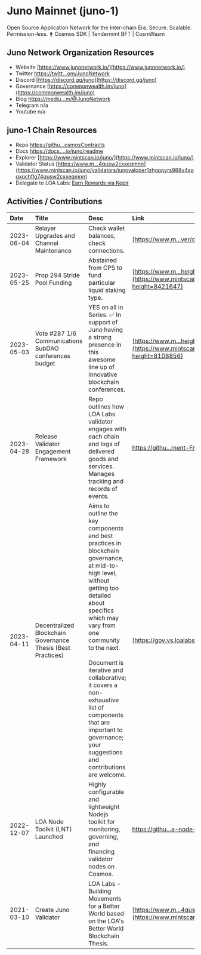 # Juno Mainnet (juno-1)

Open Source Application Network for the Inter-chain Era. Secure. Scalable. Permission-less. ⚵ Cosmos SDK | Tendermint BFT | CosmWasm 

## Juno Network Organization Resources

* Website [https://www.junonetwork.io/](https://www.junonetwork.io/)
* Twitter [https://twitt...om/JunoNetwork](https://twitter.com/JunoNetwork)
* Discord [https://discord.gg/juno](https://discord.gg/juno)
* Governance [https://commonwealth.im/juno](https://commonwealth.im/juno)
* Blog [https://mediu...m/@JunoNetwork](https://medium.com/@JunoNetwork)
* Telegram n/a
* Youtube n/a

## juno-1 Chain Resources

* Repo [https://githu...osmosContracts](https://github.com/CosmosContracts)
* Docs [https://docs....io/juno/readme](https://docs.junonetwork.io/juno/readme)
* Explorer [https://www.mintscan.io/juno/](https://www.mintscan.io/juno/)
* Validator Status [https://www.m...4qusw2cxxeqmnn](https://www.mintscan.io/juno/validators/junovaloper1zhgppyrs988x4spqxqchflg74qusw2cxxeqmnn)
* Delegate to LOA Labs: [Earn Rewards via Keplr](https://wallet.keplr.app/chains/juno?modal=validator&chain=juno-1&validator_address=junovaloper1zhgppyrs988x4spqxqchflg74qusw2cxxeqmnn&referral=true)

## Activities / Contributions
| Date | Title | Desc | Link | Type |
| :----------- | :------------ | :-------------------------------- | :---- | :---- |
| 2023-06-04 | Relayer Upgrades and Channel Maintenance | Check wallet balances, check connections. | [https://www.m...ver/channel-19](https://www.mintscan.io/regen/relayers/channel-63/quicksilver/channel-19) | INF-2, INF-1 |
| 2023-05-25 | Prop 294 Stride Pool Funding | Abstained from CPS to fund particular liquid staking type.  | [https://www.m...height=8421647](https://www.mintscan.io/juno/txs/ED1F17EBA5904F6699F217A97DC994793C7B6FBA0BD3A10367C028A29387C9CA?height=8421647) | GOV-6 |
| 2023-05-03 | Vote #287 1/6 Communications SubDAO conferences budget | YES on all in Series. ✅ In support of Juno having a strong presence in this awesome line up of innovative blockchain conferences.  | [https://www.m...height=8108856](https://www.mintscan.io/juno/txs/798C1F805B303AB0A8362914B4DA5619CDE0849965FCD3ED9073107F88CBF0A0?height=8108856) | GOV-7 |
| 2023-04-28 | Release Validator Engagement Framework | Repo outlines how LOA Labs validator engages with each chain and logs of delivered goods and services. Manages tracking and records of events.  | [https://githu...ment-Framework](https://github.com/LOA-Labs/Validator-Engagement-Framework) | PGs-12 |
| 2023-04-11 | Decentralized Blockchain Governance Thesis (Best Practices) | Aims to outline the key components and best practices in blockchain governance, at mid-to-high level, without getting too detailed about specifics which may vary from one community to the next.<br><br>Document is iterative and collaborative; it covers a non-exhaustive list of components that are important to governance; your suggestions and contributions are welcome. | [https://gov.vs.loalabs.io/](https://gov.vs.loalabs.io/) | GOV-9, GOV-6, PGs-12 |
| 2022-12-07 | LOA Node Toolkit (LNT) Launched | Highly configurable and lightweight Nodejs toolkit for monitoring, governing, and financing validator nodes on Cosmos. | [https://githu...a-node-toolkit](https://github.com/LOA-Labs/loa-node-toolkit) | PGs-12, INF-5, PGs-14 |
| 2021-03-10 | Create Juno Validator | LOA Labs - Building Movements for a Better World based on the LOA's Better World Blockchain Thesis. | [https://www.m...4qusw2cxxeqmnn](https://www.mintscan.io/juno/validators/junovaloper1zhgppyrs988x4spqxqchflg74qusw2cxxeqmnn) | PGs-16, INF-1 |